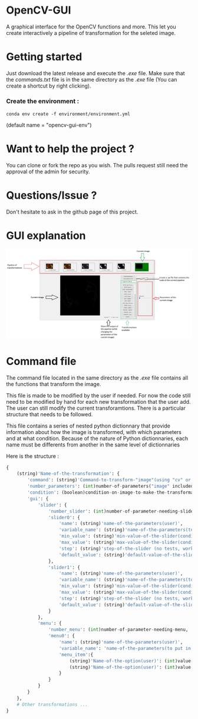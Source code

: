 # OpenCV-GUI
A graphical interface for the OpenCV functions and more. This let you create interactively a pipeline of transformation for the seleted image. 

# Getting started
Just download the latest release and execute the *.exe* file. Make sure that the *commands.txt* file is in the same directory as the *.exe* file (You can create a shortcut by right clicking).

### Create the environment : 
```
conda env create -f environment/environment.yml
```
(default name = "opencv-gui-env")

# Want to help the project ?
You can clone or fork the repo as you wish. The pulls request still need the approval of the admin for security.

# Questions/Issue ?
Don't hesitate to ask in the github page of this project.

# GUI explanation

![GUI Explained](assets/gui_explained.jpg)

# Command file
The command file located in the same directory as the *.exe* file contains all the functions that transform the image. 

This file is made to be modified by the user if needed. For now the code still need to be modified by hand for each new transformation that the user add. The user can still modify the current transforamtions. There is a particular structure that needs to be followed. 

This file contains a series of nested python dictionnary that provide information about how the image is transformed, with which parameters and at what condition. Because of the nature of Python dictionnaries, each name must be differents from another in the same level of dictionnaries

Here is the structure :

```python
{
    (string)'Name-of-the-transformation': {
        'command': (string)'Command-to-transform-"image"(using "cv" or "np")',
        'number_parameters': (int)number-of-parameters("image" included),
        'condition': (boolean)condition-on-image-to-make-the-transformation-appear-in-the-gui,
        'gui': {
            'slider': {
                'number_slider': (int)number-of-parameter-needing-slider,
                'slider0': {
                    'name': (string)'name-of-the-parameters(user)',
                    'variable_name': (string)'name-of-the-parameters(to put in the "command")',
                    'min_value': (string)'min-value-of-the-slider(condition with "image" possible)',
                    'max_value': (string)'max-value-of-the-slider(condition with "image" possible)',
                    'step': (string)'step-of-the-slider (no tests, working for 1 and 2)',
                    'default_value': (string)'default-value-of-the-slider(condition with "image" possible)'
                },
                'slider1': {
                    'name': (string)'name-of-the-parameters(user)',
                    'variable_name': (string)'name-of-the-parameters(to put in the "command")',
                    'min_value': (string)'min-value-of-the-slider(condition with "image" possible)',
                    'max_value': (string)'max-value-of-the-slider(condition with "image" possible)',
                    'step': (string)'step-of-the-slider (no tests, working for 1 and 2)',
                    'default_value': (string)'default-value-of-the-slider(condition with "image" possible)'
                }
            },
            'menu': {
                'number_menu': (int)number-of-parameter-needing-menu,
                'menu0': {
                    'name': (string)'name-of-the-parameters(user)',
                    'variable_name': 'name-of-the-parameters(to put in the "command")',
                    'menu_item':{
                        (string)'Name-of-the-option(user)': (int)value-of-the-option,
                        (string)'Name-of-the-option(user)': (int)value-of-the-option
                    }
                }
            }
        }
    },
    # Other transformations ...
}
```